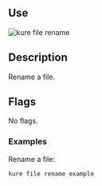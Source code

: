 ## Use

![kure file rename](https://user-images.githubusercontent.com/51374959/98058773-4a59ff00-1e24-11eb-8a5b-3eb2d77f5de0.png)

## Description

Rename a file.

## Flags 

No flags.

### Examples

Rename a file:
```
kure file rename example
```